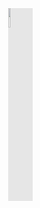 <img style="display: block;-webkit-user-select: none;margin: auto;background-color: hsl(0, 0%, 90%);transition: background-color 300ms ; width: 10% ;" src="https://c.tenor.com/wsobmzpjvugAAAAi/rolling-cat-cat-rolling.gif">
